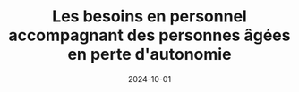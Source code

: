 ---
title: "Les besoins en personnel accompagnant des personnes âgées en perte d'autonomie"
collection: publications
category: policy_reports
permalink: /publication/2024_ehpa_dress
date: 2024-10-01
venue: 'Les Dossiers de la Drees'
paperurl: 'https://drees.solidarites-sante.gouv.fr/publications-communique-de-presse/les-dossiers-de-la-drees/241003_DD_besoins-personnel-accompagnant'
bibtexurl: '/files/bibtex_2024_drees.bib'
---